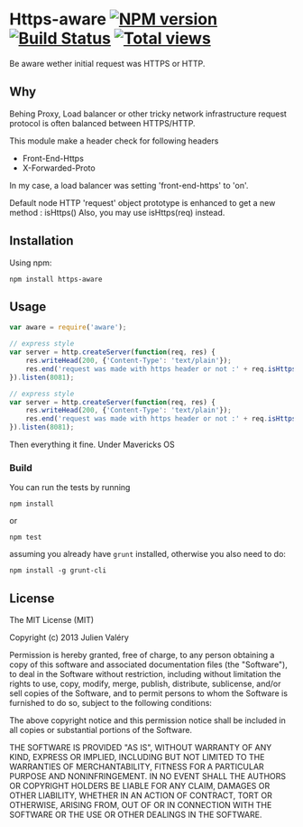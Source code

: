 Https-aware [![NPM version](https://badge.fury.io/js/https-aware.png)](http://badge.fury.io/js/https-aware) [![Build Status](https://travis-ci.org/darul75/https-aware.svg?branch=master)](https://travis-ci.org/darul75/https-aware) [![Total views](https://sourcegraph.com/api/repos/github.com/darul75/https-aware/counters/views.png)](https://sourcegraph.com/github.com/darul75/https-aware)
=====================

Be aware wether initial request was HTTPS or HTTP.

Why
------------

Behing Proxy, Load balancer or other tricky network infrastructure request protocol is often balanced between HTTPS/HTTP.

This module make a header check for following headers

* Front-End-Https
* X-Forwarded-Proto

In my case, a load balancer was setting 'front-end-https' to 'on'.

Default node HTTP 'request' object prototype is enhanced to get a new method : isHttps()
Also, you may use isHttps(req) instead.

Installation
------------

Using npm:

```
npm install https-aware
```

Usage
-------------

```javascript
var aware = require('aware');

// express style
var server = http.createServer(function(req, res) {            
    res.writeHead(200, {'Content-Type': 'text/plain'});
    res.end('request was made with https header or not :' + req.isHttps());
}).listen(8081); 

// express style
var server = http.createServer(function(req, res) {            
    res.writeHead(200, {'Content-Type': 'text/plain'});
    res.end('request was made with https header or not :' + req.isHttps());
}).listen(8081);
```

Then everything it fine. Under Mavericks OS

### Build

You can run the tests by running

```
npm install
```
or
```
npm test
```

assuming you already have `grunt` installed, otherwise you also need to do:

```
npm install -g grunt-cli
```

## License

The MIT License (MIT)

Copyright (c) 2013 Julien Valéry

Permission is hereby granted, free of charge, to any person obtaining a copy
of this software and associated documentation files (the "Software"), to deal
in the Software without restriction, including without limitation the rights
to use, copy, modify, merge, publish, distribute, sublicense, and/or sell
copies of the Software, and to permit persons to whom the Software is
furnished to do so, subject to the following conditions:

The above copyright notice and this permission notice shall be included in
all copies or substantial portions of the Software.

THE SOFTWARE IS PROVIDED "AS IS", WITHOUT WARRANTY OF ANY KIND, EXPRESS OR
IMPLIED, INCLUDING BUT NOT LIMITED TO THE WARRANTIES OF MERCHANTABILITY,
FITNESS FOR A PARTICULAR PURPOSE AND NONINFRINGEMENT. IN NO EVENT SHALL THE
AUTHORS OR COPYRIGHT HOLDERS BE LIABLE FOR ANY CLAIM, DAMAGES OR OTHER
LIABILITY, WHETHER IN AN ACTION OF CONTRACT, TORT OR OTHERWISE, ARISING FROM,
OUT OF OR IN CONNECTION WITH THE SOFTWARE OR THE USE OR OTHER DEALINGS IN
THE SOFTWARE.




